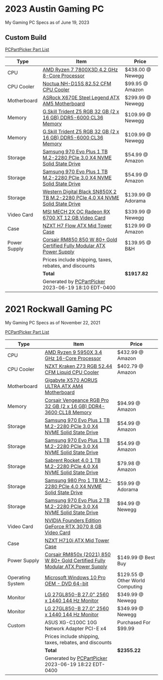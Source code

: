 # 2023 Austin Gaming PC
My Gaming PC Specs as of June 19, 2023

## Custom Build

[PCPartPicker Part List](https://pcpartpicker.com/list/WH44Rv)

| Type        | Item                                                                                                                                  | Price                     |
| ----------- | ------------------------------------------------------------------------------------------------------------------------------------- | ------------------------- |
| CPU         | [AMD Ryzen 7 7800X3D 4.2 GHz 8-Core Processor](https://pcpartpicker.com/product/3hyH99/amd-ryzen-7-7800x3d-42-ghz-8-core-processor-100-100000910wof) | $438.00 @ Newegg          |
| CPU Cooler  | [Noctua NH-D15S 82.52 CFM CPU Cooler](https://pcpartpicker.com/product/xCL7YJ/noctua-nh-d15s-8252-cfm-cpu-cooler-nh-d15s)                    | $99.95 @ Amazon           |
| Motherboard | [ASRock X670E Steel Legend ATX AM5 Motherboard](https://pcpartpicker.com/product/CtPQzy/asrock-x670e-steel-legend-atx-am5-motherboard-x670e-steel-legend)     | $299.99 @ Newegg          |
| Memory      | [G.Skill Trident Z5 RGB 32 GB (2 x 16 GB) DDR5-6000 CL36 Memory](https://pcpartpicker.com/product/mhJgXL/gskill-trident-z5-rgb-32-gb-2-x-16-gb-ddr5-6000-cl36-memory-f5-6000j3636f16gx2-tz5rk) | $109.99 @ Newegg          |
| Memory      | [G.Skill Trident Z5 RGB 32 GB (2 x 16 GB) DDR5-6000 CL36 Memory](https://pcpartpicker.com/product/mhJgXL/gskill-trident-z5-rgb-32-gb-2-x-16-gb-ddr5-6000-cl36-memory-f5-6000j3636f16gx2-tz5rk) | $109.99 @ Newegg          |
| Storage     | [Samsung 970 Evo Plus 1 TB M.2-2280 PCIe 3.0 X4 NVME Solid State Drive](https://pcpartpicker.com/product/Zxw7YJ/samsung-970-evo-plus-1-tb-m2-2280-nvme-solid-state-drive-mz-v7s1t0bam) | $54.99 @ Amazon           |
| Storage     | [Samsung 970 Evo Plus 1 TB M.2-2280 PCIe 3.0 X4 NVME Solid State Drive](https://pcpartpicker.com/product/Zxw7YJ/samsung-970-evo-plus-1-tb-m2-2280-nvme-solid-state-drive-mz-v7s1t0bam) | $54.99 @ Amazon           |
| Storage     | [Western Digital Black SN850X 2 TB M.2-2280 PCIe 4.0 X4 NVME Solid State Drive](https://pcpartpicker.com/product/crKKHx/western-digital-black-sn850x-2-tb-m2-2280-pcie-40-x4-nvme-solid-state-drive-wds200t2x0e)  | $139.99 @ Adorama         |
| Video Card  | [MSI MECH 2X OC Radeon RX 6700 XT 12 GB Video Card](https://pcpartpicker.com/product/9K4Ycf/msi-radeon-rx-6700-xt-12-gb-mech-2x-oc-video-card-radeon-rx-6700-xt-mech-2x-12g-oc)                       | $339.99 @ Newegg          |
| Case        | [NZXT H7 Flow ATX Mid Tower Case](https://pcpartpicker.com/product/Ckt9TW/nzxt-h7-flow-atx-mid-tower-case-cm-h71fw-01)                          | $129.99 @ Amazon          |
| Power Supply | [Corsair RM850 850 W 80+ Gold Certified Fully Modular ATX Power Supply](https://pcpartpicker.com/product/9KGbt6/corsair-rm850-850-w-80-gold-certified-fully-modular-atx-power-supply-cp-9020232-na)          | $139.95 @ B&H             |
|             | Prices include shipping, taxes, rebates, and discounts                                                                                  |                           |
|             | **Total**                                                                                                                             | **$1917.82**              |
|             | Generated by [PCPartPicker](https://pcpartpicker.com) 2023-06-19 18:10 EDT-0400                                                        |                           |


# 2021 Rockwall Gaming PC
My Gaming PC Specs as of November 22, 2021

[PCPartPicker Part List](https://pcpartpicker.com/list/3yQDCz)

| Type            | Item                                                                                                                                        | Price                   |
| --------------- | ------------------------------------------------------------------------------------------------------------------------------------------- | ----------------------- |
| CPU             | [AMD Ryzen 9 5950X 3.4 GHz 16-Core Processor](https://pcpartpicker.com/product/Qk2bt6/amd-ryzen-9-5950x-34-ghz-16-core-processor-100-100000059wof) | $432.99 @ Amazon        |
| CPU Cooler      | [NZXT Kraken Z73 RGB 52.44 CFM Liquid CPU Cooler](https://pcpartpicker.com/product/4HQcCJ/nzxt-kraken-z73-rgb-5244-cfm-liquid-cpu-cooler-rl-krz73-rw) | $402.79 @ Amazon        |
| Motherboard     | [Gigabyte X570 AORUS ULTRA ATX AM4 Motherboard](https://pcpartpicker.com/product/YTWBD3/gigabyte-x570-aorus-ultra-atx-am4-motherboard-x570-aorus-ultra)           |                         |
| Memory          | [Corsair Vengeance RGB Pro 32 GB (2 x 16 GB) DDR4-3600 CL18 Memory](https://pcpartpicker.com/product/khmFf7/corsair-vengeance-rgb-pro-32-gb-2-x-16-gb-ddr4-3600-memory-cmw32gx4m2z3600c18) | $94.99 @ Amazon         |
| Storage         | [Samsung 970 Evo Plus 1 TB M.2-2280 PCIe 3.0 X4 NVME Solid State Drive](https://pcpartpicker.com/product/Zxw7YJ/samsung-970-evo-plus-1-tb-m2-2280-nvme-solid-state-drive-mz-v7s1t0bam) | $54.99 @ Amazon         |
| Storage         | [Samsung 970 Evo Plus 1 TB M.2-2280 PCIe 3.0 X4 NVME Solid State Drive](https://pcpartpicker.com/product/Zxw7YJ/samsung-970-evo-plus-1-tb-m2-2280-nvme-solid-state-drive-mz-v7s1t0bam) | $54.99 @ Amazon         |
| Storage         | [Sabrent Rocket 4.0 1 TB M.2-2280 PCIe 4.0 X4 NVME Solid State Drive](https://pcpartpicker.com/product/fVYQzy/sabrent-rocket-40-1-tb-m2-2280-solid-state-drive-sb-rocket-nvme4-1tb)    | $79.98 @ Amazon         |
| Storage         | [Samsung 980 Pro 1 TB M.2-2280 PCIe 4.0 X4 NVME Solid State Drive](https://pcpartpicker.com/product/DDWBD3/samsung-980-pro-1-tb-m2-2280-nvme-solid-state-drive-mz-v8p1t0bam)           | $59.99 @ Adorama        |
| Storage         | [Samsung 970 Evo Plus 2 TB M.2-2280 PCIe 3.0 X4 NVME Solid State Drive](https://pcpartpicker.com/product/Fv8j4D/samsung-970-evo-plus-2-tb-m2-2280-nvme-solid-state-drive-mz-v7s2t0bam) | $94.99 @ Newegg         |
| Video Card      | [NVIDIA Founders Edition GeForce RTX 3070 8 GB Video Card](https://pcpartpicker.com/product/m8pmP6/nvidia-geforce-rtx-3070-8-gb-founders-edition-video-card-9001g1422510000) |                         |
| Case            | [NZXT H710i ATX Mid Tower Case](https://pcpartpicker.com/product/nbjNnQ/nzxt-h710i-atx-mid-tower-case-ca-h710i-w1)                          |                         |
| Power Supply    | [Corsair RM850x (2021) 850 W 80+ Gold Certified Fully Modular ATX Power Supply](https://pcpartpicker.com/product/26rRsY/corsair-rm850x-2021-850-w-80-gold-certified-fully-modular-atx-power-supply-cp-9020200-na)    | $149.99 @ Best Buy      |
| Operating System| [Microsoft Windows 10 Pro OEM - DVD 64-bit](https://pcpartpicker.com/product/MfH48d/microsoft-windows-10-pro-oem-dvd-64-bit-fqc-08930)               | $129.55 @ Other World Computing |
| Monitor         | [LG 27GL850-B 27.0" 2560 x 1440 144 Hz Monitor](https://pcpartpicker.com/product/6XPgXL/lg-27gl850-b-270-2560x1440-144-hz-monitor-27gl850-b)       | $349.99 @ Newegg        |
| Monitor         | [LG 27GL850-B 27.0" 2560 x 1440 144 Hz Monitor](https://pcpartpicker.com/product/6XPgXL/lg-27gl850-b-270-2560x1440-144-hz-monitor-27gl850-b)       | $349.99 @ Newegg        |
| Custom          | ASUS XG-C100C 10G Network Adapter PCI-E x4                                                                                                   | Purchased For $99.99    |
|                 | Prices include shipping, taxes, rebates, and discounts                                                                                      |                         |
|                 | **Total**                                                                                                                                  | **$2355.22**            |
|                 | Generated by [PCPartPicker](https://pcpartpicker.com) 2023-06-19 18:22 EDT-0400                                                             |                         |
